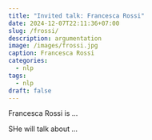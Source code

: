 ```yaml
---
title: "Invited talk: Francesca Rossi"
date: 2024-12-07T22:11:36+07:00
slug: /frossi/
description: argumentation
image: /images/frossi.jpg
caption: Francesca Rossi
categories:
  - nlp
tags:
  - nlp
draft: false
---
```


Francesca Rossi is ...

SHe will talk about ...

